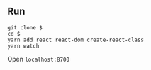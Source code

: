 ## Run

``` shell
git clone $
cd $
yarn add react react-dom create-react-class
yarn watch
```

Open `localhost:8700`
